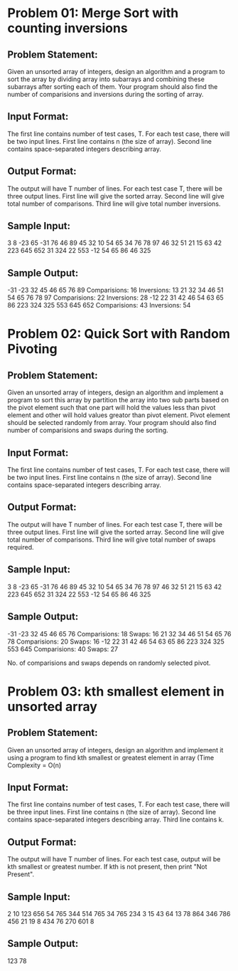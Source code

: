 # Problem 01: Merge Sort with counting inversions
## Problem Statement:
Given an unsorted array of integers, design an algorithm and a program to sort the array by dividing array into subarrays and combining these subarrays after sorting each of them. Your program should also find the number of comparisions and inversions during the sorting of array.

## Input Format:
The first line contains number of test cases, T. For each test case, there will be two input lines. First line contains n (the size of array). Second line contains space-separated integers describing array.

## Output Format:
The output will have T number of lines. For each test case T, there will be three output lines. First line will give the sorted array. Second line will give total number of comparisons. Third line will give total number inversions.

## Sample Input:
3 8 -23 65 -31 76 46 89 45 32 10 54 65 34 76 78 97 46 32 51 21 15 63 42 223 645 652 31 324 22 553 -12 54 65 86 46 325

## Sample Output:
-31 -23 32 45 46 65 76 89 Comparisions: 16 Inversions: 13 21 32 34 46 51 54 65 76 78 97 Comparisions: 22 Inversions: 28 -12 22 31 42 46 54 63 65 86 223 324 325 553 645 652 Comparisions: 43 Inversions: 54

# Problem 02: Quick Sort with Random Pivoting
## Problem Statement:
Given an unsorted array of integers, design an algorithm and implement a program to sort this array by partition the array into two sub parts based on the pivot element such that one part will hold the values less than pivot element and other will hold values greator than pivot element. Pivot element should be selected randomly from array. Your program should also find number of comparisions and swaps during the sorting.

## Input Format:
The first line contains number of test cases, T. For each test case, there will be two input lines. First line contains n (the size of array). Second line contains space-separated integers describing array.

## Output Format:
The output will have T number of lines. For each test case T, there will be three output lines. First line will give the sorted array. Second line will give total number of comparisons. Third line will give total number of swaps required.

## Sample Input:
3 8 -23 65 -31 76 46 89 45 32 10 54 65 34 76 78 97 46 32 51 21 15 63 42 223 645 652 31 324 22 553 -12 54 65 86 46 325

## Sample Output:
-31 -23 32 45 46 65 76 Comparisions: 18 Swaps: 16 21 32 34 46 51 54 65 76 78 Comparisions: 20 Swaps: 16 -12 22 31 42 46 54 63 65 86 223 324 325 553 645 Comparisions: 40 Swaps: 27

No. of comparisions and swaps depends on randomly selected pivot.

# Problem 03: kth smallest element in unsorted array
## Problem Statement:
Given an unsorted array of integers, design an algorithm and implement it using a program to find kth smallest or greatest element in array (Time Complexity = O(n)

## Input Format:
The first line contains number of test cases, T. For each test case, there will be three input lines. First line contains n (the size of array). Second line contains space-separated integers describing array.
Third line contains k.

## Output Format:
The output will have T number of lines. For each test case, output will be kth smallest or greatest number. If kth is not present, then print "Not Present".

## Sample Input:
2 10 123 656 54 765 344 514 765 34 765 234 3 15 43 64 13 78 864 346 786 456 21 19 8 434 76 270 601 8

## Sample Output:
123 78
